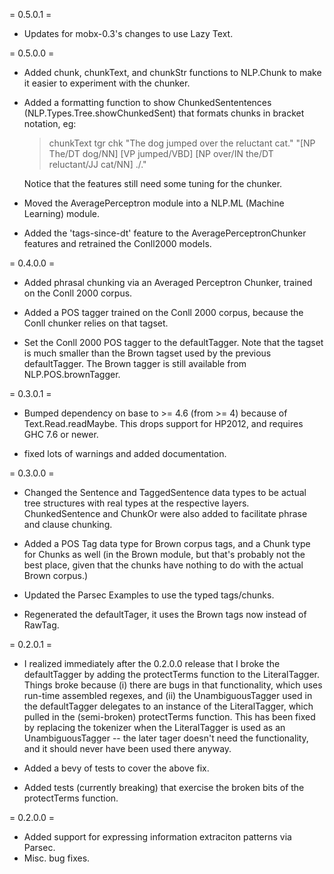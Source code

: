 = 0.5.0.1 =

 - Updates for mobx-0.3's changes to use Lazy Text.

= 0.5.0.0 =

 - Added chunk, chunkText, and chunkStr functions to NLP.Chunk to
   make it easier to experiment with the chunker.

 - Added a formatting function to show ChunkedSententences
   (NLP.Types.Tree.showChunkedSent) that formats chunks in bracket notation, eg:

   > chunkText tgr chk "The dog jumped over the reluctant cat."
   "[NP The/DT dog/NN] [VP jumped/VBD] [NP over/IN the/DT reluctant/JJ cat/NN] ./."

   Notice that the features still need some tuning for the chunker.

 - Moved the AveragePerceptron module into a NLP.ML (Machine Learning) module.

 - Added the 'tags-since-dt' feature to the AveragePerceptronChunker features
   and retrained the Conll2000 models.

= 0.4.0.0 =

 - Added phrasal chunking via an Averaged Perceptron Chunker,
   trained on the Conll 2000 corpus.

 - Added a POS tagger trained on the Conll 2000 corpus, because the
   Conll chunker relies on that tagset.

 - Set the Conll 2000 POS tagger to the defaultTagger. Note that
   the tagset is much smaller than the Brown tagset used by the
   previous defaultTagger.  The Brown tagger is still available from
   NLP.POS.brownTagger.

= 0.3.0.1 =

 - Bumped dependency on base to >= 4.6 (from >= 4) because of
   Text.Read.readMaybe.  This drops support for HP2012, and requires
   GHC 7.6 or newer.

 - fixed lots of warnings and added documentation.

= 0.3.0.0 =

 - Changed the Sentence and TaggedSentence data types to be actual
   tree structures with real types at the respective
   layers. ChunkedSentence and ChunkOr were also added to facilitate
   phrase and clause chunking.

 - Added a POS Tag data type for Brown corpus tags, and a Chunk type for
   Chunks as well (in the Brown module, but that's probably not the best
   place, given that the chunks have nothing to do with the actual Brown
   corpus.)

 - Updated the Parsec Examples to use the typed tags/chunks.

 - Regenerated the defaultTager, it uses the Brown tags now instead of
   RawTag.

= 0.2.0.1 =

 - I realized immediately after the 0.2.0.0 release that I broke the
   defaultTagger by adding the protectTerms function to the
   LiteralTagger.  Things broke because (i) there are bugs in that
   functionality, which uses run-time assembled regexes, and (ii) the
   UnambiguousTagger used in the defaultTagger delegates to an instance
   of the LiteralTagger, which pulled in the (semi-broken) protectTerms
   function.  This has been fixed by replacing the tokenizer when the
   LiteralTagger is used as an UnambiguousTagger -- the later tager
   doesn't need the functionality, and it should never have been used
   there anyway.

 - Added a bevy of tests to cover the above fix.

 - Added tests (currently breaking) that exercise the broken bits of
   the protectTerms function.

= 0.2.0.0 =

 - Added support for expressing information extraciton patterns via Parsec.
 - Misc. bug fixes.

